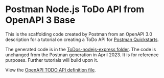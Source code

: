# Postman Node.js ToDo API from OpenAPI 3 Base

This is the scaffolding code created by Postman from an OpenAPI 3.0 description for a tutorial on creating a ToDo API for [Postman Quickstarts](https://quickstarts.postman.com). 

The generated code is in the [ToDos-nodejs-express folder](./ToDos-nodejs-express/). The code is unchanged from the Postman generation in April 2023. It is for reference purposes. Further tutorials will build upon it.

View the [OpenAPI TODO API definition file](https://gist.githubusercontent.com/LetMyPeopleCode99abd6eea4894d149971e98113e29076/raw/d2dfb9d515c01c86622a1fb688fc3ffcffcdd9fc/openapitest.yml).


